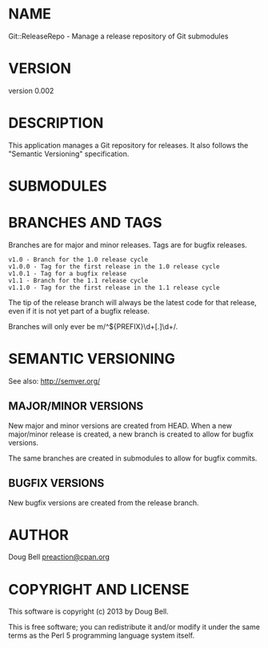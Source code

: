 # NAME

Git::ReleaseRepo - Manage a release repository of Git submodules

# VERSION

version 0.002

# DESCRIPTION

This application manages a Git repository for releases. It also follows the
"Semantic Versioning" specification.

# SUBMODULES

# BRANCHES AND TAGS

Branches are for major and minor releases. Tags are for bugfix releases.

    v1.0 - Branch for the 1.0 release cycle
    v1.0.0 - Tag for the first release in the 1.0 release cycle
    v1.0.1 - Tag for a bugfix release
    v1.1 - Branch for the 1.1 release cycle
    v1.1.0 - Tag for the first release in the 1.1 release cycle

The tip of the release branch will always be the latest code for that release,
even if it is not yet part of a bugfix release.

Branches will only ever be m/^${PREFIX}\\d+\[.\]\\d+/.

# SEMANTIC VERSIONING

See also: http://semver.org/

## MAJOR/MINOR VERSIONS

New major and minor versions are created from HEAD. When a new major/minor release
is created, a new branch is created to allow for bugfix versions.

The same branches are created in submodules to allow for bugfix commits.

## BUGFIX VERSIONS

New bugfix versions are created from the release branch.

# AUTHOR

Doug Bell <preaction@cpan.org>

# COPYRIGHT AND LICENSE

This software is copyright (c) 2013 by Doug Bell.

This is free software; you can redistribute it and/or modify it under
the same terms as the Perl 5 programming language system itself.
